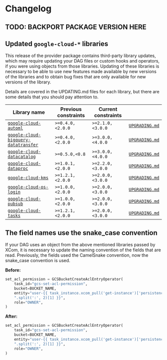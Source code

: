 <!--
 Licensed to the Apache Software Foundation (ASF) under one
 or more contributor license agreements.  See the NOTICE file
 distributed with this work for additional information
 regarding copyright ownership.  The ASF licenses this file
 to you under the Apache License, Version 2.0 (the
 "License"); you may not use this file except in compliance
 with the License.  You may obtain a copy of the License at

   http://www.apache.org/licenses/LICENSE-2.0

 Unless required by applicable law or agreed to in writing,
 software distributed under the License is distributed on an
 "AS IS" BASIS, WITHOUT WARRANTIES OR CONDITIONS OF ANY
 KIND, either express or implied.  See the License for the
 specific language governing permissions and limitations
 under the License.
 -->

# Changelog

## TODO: BACKPORT PACKAGE VERSION HERE

## Updated ``google-cloud-*`` libraries

This release of the provider package contains third-party library updates, which may require updating your DAG files or custom hooks and operators, if you were using objects from those libraries. Updating of these libraries is necessary to be able to use new features made available by new versions of the libraries and to obtain bug fixes that are only available for new versions of the library.

Details are covered in the UPDATING.md files for each library, but there are some details that you should pay attention to.

| Library name | Previous constraints | Current constraints | |
| --- | --- | --- | --- |
| [``google-cloud-automl``](https://pypi.org/project/google-cloud-automl/) | ``>=0.4.0,<2.0.0`` | ``>=2.1.0,<3.0.0``  | [`UPGRADING.md`](https://github.com/googleapis/python-bigquery-automl/blob/master/UPGRADING.md) |
| [``google-cloud-bigquery-datatransfer``](https://pypi.org/project/google-cloud-bigquery-datatransfer/) | ``>=0.4.0,<2.0.0`` | ``>=3.0.0,<4.0.0``  | [`UPGRADING.md`](https://github.com/googleapis/python-bigquery-datatransfer/blob/master/UPGRADING.md) |
| [``google-cloud-datacatalog``](https://pypi.org/project/google-cloud-datacatalog/) | ``>=0.5.0,<0.8`` | ``>=3.0.0,<4.0.0``  | [`UPGRADING.md`](https://github.com/googleapis/python-datacatalog/blob/master/UPGRADING.md) |
| [``google-cloud-dataproc``](https://pypi.org/project/google-cloud-dataproc/) | ``>=1.0.1,<2.0.0`` | ``>=2.2.0,<3.0.0``  | [`UPGRADING.md`](https://github.com/googleapis/python-dataproc/blob/master/UPGRADING.md) |
| [``google-cloud-kms``](https://pypi.org/project/google-cloud-os-login/) | ``>=1.2.1,<2.0.0`` | ``>=2.0.0,<3.0.0``  | [`UPGRADING.md`](https://github.com/googleapis/python-kms/blob/master/UPGRADING.md) |
| [``google-cloud-os-login``](https://pypi.org/project/google-cloud-os-login/) | ``>=1.0.0,<2.0.0`` | ``>=2.0.0,<3.0.0``  | [`UPGRADING.md`](https://github.com/googleapis/python-oslogin/blob/master/UPGRADING.md) |
| [``google-cloud-pubsub``](https://pypi.org/project/google-cloud-pubsub/) | ``>=1.0.0,<2.0.0`` | ``>=2.0.0,<3.0.0``  | [`UPGRADING.md`](https://github.com/googleapis/python-pubsub/blob/master/UPGRADING.md) |
| [``google-cloud-tasks``](https://pypi.org/project/google-cloud-tasks/) | ``>=1.2.1,<2.0.0`` | ``>=2.0.0,<3.0.0``  | [`UPGRADING.md`](https://github.com/googleapis/python-tasks/blob/master/UPGRADING.md) |


## The field names use the snake_case convention

If your DAG uses an object from the above mentioned libraries passed by XCom, it is necessary to update the naming convention of the fields that are read. Previously, the fields used the CamelSnake convention, now the snake_case convention is used.

**Before:**

```python
set_acl_permission = GCSBucketCreateAclEntryOperator(
    task_id="gcs-set-acl-permission",
    bucket=BUCKET_NAME,
    entity="user-{{ task_instance.xcom_pull('get-instance')['persistenceIamIdentity']"
    ".split(':', 2)[1] }}",
    role="OWNER",
)
```

**After:**

```python
set_acl_permission = GCSBucketCreateAclEntryOperator(
    task_id="gcs-set-acl-permission",
    bucket=BUCKET_NAME,
    entity="user-{{ task_instance.xcom_pull('get-instance')['persistence_iam_identity']"
    ".split(':', 2)[1] }}",
    role="OWNER",
)
```
